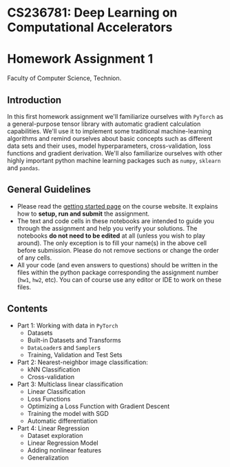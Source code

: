 
# CS236781: Deep Learning on Computational Accelerators

# Homework Assignment 1

Faculty of Computer Science, Technion.

## Introduction

In this first homework assignment we'll familiarize ourselves with `PyTorch` as a
general-purpose tensor library with automatic gradient calculation capabilities.
We'll use it to implement some traditional machine-learning algorithms and remind ourselves about
basic concepts such as different data sets and their uses, model hyperparameters, cross-validation,
loss functions and gradient derivation. We'll also familiarize ourselves with other highly important
python machine learning packages such as `numpy`, `sklearn` and `pandas`.

## General Guidelines

- Please read the [getting started page](https://vistalab-technion.github.io/cs236781/assignments/getting-started)
  on the course website. It explains how to **setup, run and submit** the assignment.
- The text and code cells in these notebooks are intended to guide you through the
  assignment and help you verify your solutions.
  The notebooks **do not need to be edited** at all (unless you wish to play around).
  The only exception is to fill your name(s) in the above cell before submission.
  Please do not remove sections or change the order of any cells.
- All your code (and even answers to questions) should be written in the files
  within the python package corresponding the assignment number (`hw1`, `hw2`, etc).
  You can of course use any editor or IDE to work on these files.

## Contents

- Part 1: Working with data in `PyTorch`
  - Datasets
  - Built-in Datasets and Transforms
  - `DataLoader`s and `Sampler`s
  - Training, Validation and Test Sets
- Part 2: Nearest-neighbor image classification:
  - kNN Classification
  - Cross-validation
- Part 3: Multiclass linear classification
  - Linear Classification
  - Loss Functions
  - Optimizing a Loss Function with Gradient Descent
  - Training the model with SGD
  - Automatic differentiation
- Part 4: Linear Regression
  - Dataset exploration
  - Linear Regression Model
  - Adding nonlinear features
  - Generalization
